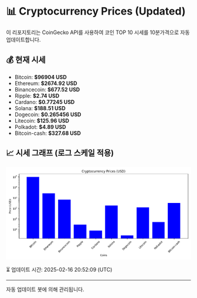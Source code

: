 
# 📊 Cryptocurrency Prices (Updated)

이 리포지토리는 CoinGecko API를 사용하여 코인 TOP 10 시세를 10분가격으로 자동 업데이트합니다.

## 💰 현재 시세
- Bitcoin: **$96904 USD**
- Ethereum: **$2674.92 USD**
- Binancecoin: **$677.52 USD**
- Ripple: **$2.74 USD**
- Cardano: **$0.77245 USD**
- Solana: **$188.51 USD**
- Dogecoin: **$0.265456 USD**
- Litecoin: **$125.96 USD**
- Polkadot: **$4.89 USD**
- Bitcoin-cash: **$327.68 USD**

## 📈 시세 그래프 (로그 스케일 적용)
![Crypto Prices](crypto_prices.png)

⏳ 업데이트 시간: 2025-02-16 20:52:09 (UTC)

---
자동 업데이트 봇에 의해 관리됩니다.
